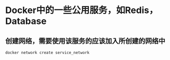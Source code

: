 # Docker中的一些公用服务，如Redis，Database
## 创建网络，需要使用该服务的应该加入所创建的网络中
`docker network create service_network`
